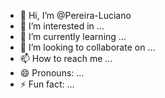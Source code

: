 - 👋 Hi, I’m @Pereira-Luciano
- 👀 I’m interested in ...
- 🌱 I’m currently learning ...
- 💞️ I’m looking to collaborate on ...
- 📫 How to reach me ...
- 😄 Pronouns: ...
- ⚡ Fun fact: ...

<!---
Pereira-Luciano/Pereira-Luciano is a ✨ special ✨ repository because its `README.md` (this file) appears on your GitHub profile.
You can click the Preview link to take a look at your changes.
--->
